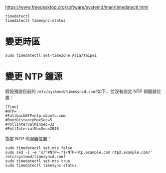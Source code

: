 https://www.freedesktop.org/software/systemd/man/timedatectl.html


```
timedatectl
timedatectl timesync-status
```

# 變更時區

```
sudo timedatectl set-timezone Asia/Taipei
```

# 變更 NTP 鐘源

假設預設目前的 `/etc/systemd/timesyncd.conf`如下，並沒有設定 NTP 伺服器位置：
```
[Time]
#NTP=
#FallbackNTP=ntp.ubuntu.com
#RootDistanceMaxSec=5
#PollIntervalMinSec=32
#PollIntervalMaxSec=2048
```

指定 NTP 伺服器位置：

```
sudo timedatectl set-ntp false
sudo sed -i -e 's/^#NTP=.*$/NTP=ntp.example.com ntp2.example.com/' /etc/systemd/timesyncd.conf
sudo timedatectl set-ntp true
sudo timedatectl timesync-status
```
